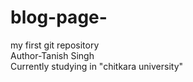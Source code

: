 # blog-page-
my first git repository
<br>
Author-Tanish Singh
<br>
Currently studying in "chitkara university"
